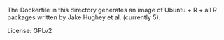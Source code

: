 The Dockerfile in this directory generates an image of Ubuntu + R + all R packages written by Jake Hughey et al. (currently 5).

License: GPLv2

